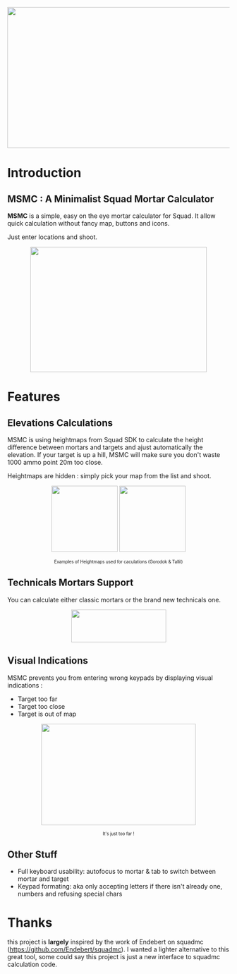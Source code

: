 
 <p align="center">
   <img width="640" height="320" src="https://i.imgur.com/AvOk3yK.png">
 </p>

# **Introduction**

## **MSMC** : A Minimalist Squad Mortar Calculator
 
 **MSMC** is a simple, easy on the eye mortar calculator for Squad.
 It allow quick calculation without fancy map, buttons and icons.
 
 Just enter locations and shoot.

 
 
 <p align="center">
   <img width="400" height="284" src="https://i.imgur.com/wkJ60EM.png">
 </p>
 
# **Features**


## **Elevations Calculations**

MSMC is using heightmaps from Squad SDK to calculate the height difference between mortars and targets and ajust automatically the elevation. If your target is up a hill, MSMC will make sure you don't waste 1000 ammo point 20m too close.

Heightmaps are hidden : simply pick your map from the list and shoot.

 <p align="center">
   <img width="150" height="150" src="https://github.com/sh4rkman/MSMC/blob/master/img/heightmaps/gorodok.jpg?raw=true">
      <img width="150" height="150" src="https://github.com/sh4rkman/MSMC/blob/master/img/heightmaps/tallil.jpg?raw=true">
 </p>
  <p align="center"><sub><sup>Examples of Heightmaps used for caculations (Gorodok & Tallil)</sub></sup></p>


## **Technicals Mortars Support**

You can calculate either classic mortars or the brand new technicals one.

 <p align="center">
   <img width="215" height="74" src="https://i.imgur.com/FYhsK2j.png">
 </p>

## **Visual Indications**

MSMC prevents you from entering wrong keypads by displaying visual indications :
- Target too far
- Target too close
- Target is out of map

 <p align="center">
   <img width="350" height="230" src="https://i.imgur.com/tOb6KtR.png">
 </p>
  <p align="center"><sub><sup>It's just too far !</sub></sup></p>


## **Other Stuff**
- Full keyboard usability: autofocus to mortar & tab to switch between mortar and target
- Keypad formating: aka only accepting letters if there isn't already one, numbers and refusing special chars


# Thanks

this project is **largely** inspired by the work of Endebert on squadmc (https://github.com/Endebert/squadmc).
I wanted a lighter alternative to this great tool, some could say this project is just a new interface to squadmc calculation code.

